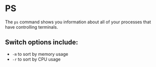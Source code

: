 PS
==

The `ps` command shows you information about all of your processes that have controlling terminals.

Switch options include:
-----------------------

* `-m` to sort by memory usage
* `-r` to sort by CPU usage

